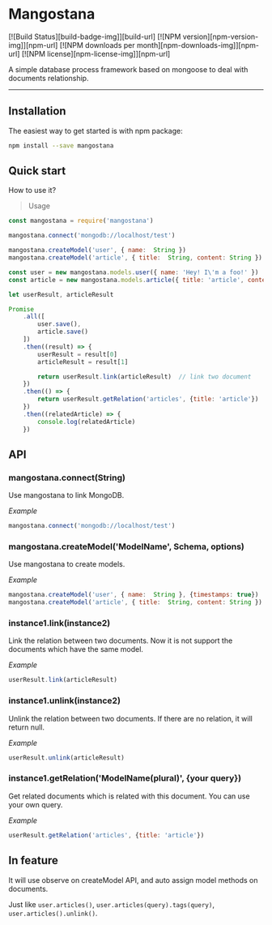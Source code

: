 # Mangostana

[![Build Status][build-badge-img]][build-url]
[![NPM version][npm-version-img]][npm-url]
[![NPM downloads per month][npm-downloads-img]][npm-url]
[![NPM license][npm-license-img]][npm-url]

A simple database process framework based on mongoose to deal with documents relationship.

** **

## Installation

The easiest way to get started is with npm package:

```bash
npm install --save mangostana
```

## Quick start

How to use it?

> Usage

```javascript
const mangostana = require('mangostana')

mangostana.connect('mongodb://localhost/test')

mangostana.createModel('user', { name:  String })
mangostana.createModel('article', { title:  String, content: String })

const user = new mangostana.models.user({ name: 'Hey! I\'m a foo!' })
const article = new mangostana.models.article({ title: 'article', content: 'content' })

let userResult, articleResult

Promise
    .all([
        user.save(),
        article.save()
    ])
    .then((result) => {
        userResult = result[0]
        articleResult = result[1]

        return userResult.link(articleResult)  // link two document
    })
    .then(() => {
        return userResult.getRelation('articles', {title: 'article'})
    })
    .then((relatedArticle) => {
        console.log(relatedArticle)
    })
```

## API

### mangostana.connect(String)

Use mangostana to link MongoDB.

*Example*

```javascript
mangostana.connect('mongodb://localhost/test')
```

### mangostana.createModel('ModelName', Schema, options)

Use mangostana to create models.

*Example*

```javascript
mangostana.createModel('user', { name:  String }, {timestamps: true})
mangostana.createModel('article', { title:  String, content: String })
```

### instance1.link(instance2)

Link the relation between two documents. Now it is not support the documents which have the same model.

*Example*

```javascript
userResult.link(articleResult)
```

### instance1.unlink(instance2)

Unlink the relation between two documents. If there are no relation, it will return null.

*Example*

```javascript
userResult.unlink(articleResult)
```

### instance1.getRelation('ModelName(plural)', {your query})

Get related documents which is related with this document. You can use your own query.

*Example*

```javascript
userResult.getRelation('articles', {title: 'article'})
```

## In feature

It will use observe on createModel API, and auto assign model methods on documents.

Just like `user.articles()`, `user.articles(query).tags(query)`, `user.articles().unlink()`.
